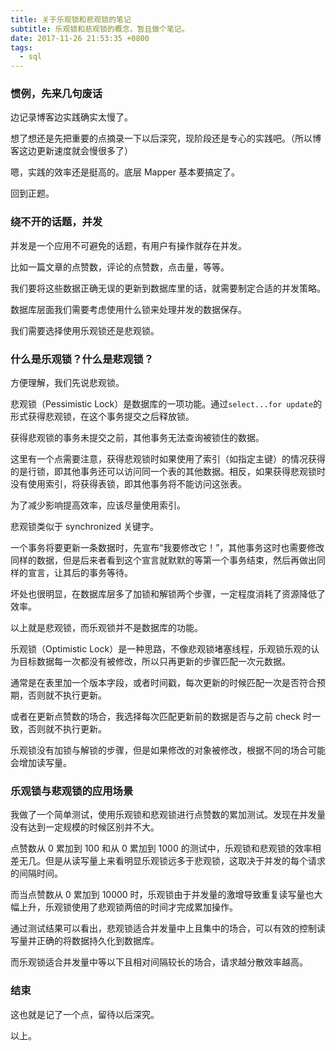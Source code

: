 ```yaml
---
title: 关于乐观锁和悲观锁的笔记
subtitle: 乐观锁和悲观锁的概念，暂且做个笔记。
date: 2017-11-26 21:53:35 +0800
tags:
  - sql
---
```


### 惯例，先来几句废话

边记录博客边实践确实太慢了。

想了想还是先把重要的点摘录一下以后深究，现阶段还是专心的实践吧。（所以博客这边更新速度就会慢很多了）

嗯，实践的效率还是挺高的。底层 Mapper 基本要搞定了。

回到正题。

### 绕不开的话题，并发

并发是一个应用不可避免的话题，有用户有操作就存在并发。

比如一篇文章的点赞数，评论的点赞数，点击量，等等。

我们要将这些数据正确无误的更新到数据库里的话，就需要制定合适的并发策略。

数据库层面我们需要考虑使用什么锁来处理并发的数据保存。

我们需要选择使用乐观锁还是悲观锁。

### 什么是乐观锁？什么是悲观锁？

方便理解，我们先说悲观锁。

悲观锁（Pessimistic Lock）是数据库的一项功能。通过`select...for update`的形式获得悲观锁，在这个事务提交之后释放锁。

获得悲观锁的事务未提交之前，其他事务无法查询被锁住的数据。

这里有一个点需要注意，获得悲观锁时如果使用了索引（如指定主键）的情况获得的是行锁，即其他事务还可以访问同一个表的其他数据。相反，如果获得悲观锁时没有使用索引，将获得表锁，即其他事务将不能访问这张表。

为了减少影响提高效率，应该尽量使用索引。

悲观锁类似于 synchronized 关键字。

一个事务将要更新一条数据时，先宣布“我要修改它！”，其他事务这时也需要修改同样的数据，但是后来者看到这个宣言就默默的等第一个事务结束，然后再做出同样的宣言，让其后的事务等待。

坏处也很明显，在数据库层多了加锁和解锁两个步骤，一定程度消耗了资源降低了效率。

以上就是悲观锁，而乐观锁并不是数据库的功能。

乐观锁（Optimistic Lock）是一种思路，不像悲观锁堵塞线程，乐观锁乐观的认为目标数据每一次都没有被修改，所以只再更新的步骤匹配一次元数据。

通常是在表里加一个版本字段，或者时间戳，每次更新的时候匹配一次是否符合预期，否则就不执行更新。

或者在更新点赞数的场合，我选择每次匹配更新前的数据是否与之前 check 时一致，否则就不执行更新。

乐观锁没有加锁与解锁的步骤，但是如果修改的对象被修改，根据不同的场合可能会增加读写量。

### 乐观锁与悲观锁的应用场景

我做了一个简单测试，使用乐观锁和悲观锁进行点赞数的累加测试。发现在并发量没有达到一定规模的时候区别并不大。

点赞数从 0 累加到 100 和从 0 累加到 1000 的测试中，乐观锁和悲观锁的效率相差无几。但是从读写量上来看明显乐观锁远多于悲观锁，这取决于并发的每个请求的间隔时间。

而当点赞数从 0 累加到 10000 时，乐观锁由于并发量的激增导致重复读写量也大幅上升，乐观锁使用了悲观锁两倍的时间才完成累加操作。

通过测试结果可以看出，悲观锁适合并发量中上且集中的场合，可以有效的控制读写量并正确的将数据持久化到数据库。

而乐观锁适合并发量中等以下且相对间隔较长的场合，请求越分散效率越高。

### 结束

这也就是记了一个点，留待以后深究。

以上。
